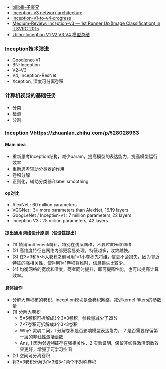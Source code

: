 - [bilibili-子豪兄](https://www.bilibili.com/video/BV1r7411X7LC?p=4)
- [Inception-v3 network architecture](https://miro.medium.com/max/1400/1*gqKM5V-uo2sMFFPDS84yJw.png)
- [Inception-v1-to-v4-progress](https://www.itread01.com/content/1544969366.html)
- [Medium-Review: Inception-v3 — 1st Runner Up (Image Classification) in ILSVRC 2015](https://medium.com/@sh.tsang/review-inception-v3-1st-runner-up-image-classification-in-ilsvrc-2015-17915421f77c)
- [zhihu-Inception V1,V2,V3,V4 模型总结](https://zhuanlan.zhihu.com/p/52802896)

### Inception技术演进
- Googlenet-V1
- BN-Inception
- V2~V3
- V4, Inception-ResNet
- Xception, 深度可分离卷积

### 计算机视觉的基础任务
- 分类
- 检测
- 分割

### Inception Vhttps://zhuanlan.zhihu.com/p/528028963
#### Main idea
- 重新思考Inception结构，减少param，提高模型的表达能力，提高模型运行效率
- 重新思考辅助分类器的作用
- 卷积分解
- 正则化，辅助分类器和label smoothing

#### op对比
- AlexNet : 60 million parameters
- VGGNet : 3× more parameters than AlexNet, 16/19 layers
- GoogLeNet / Inception-v1 : 7 million parameters, 22 layers
- Inception V3 : 25 million parameters, 42 layers

#### 提出通用网络设计原则（假设性提出）
- (1) 慎用bottleneck特征，特别在浅层网络，不要过度压缩网络
- (2) 高维度特征在网络内部更容易处理。特征越多，收敛越快。
- (3) 在3×3和5×5大卷积之前可用1×1小卷积先将维，信息不会损失。因为邻近特征的强相关性，使得用1×1卷积将维时，信息损失比较少。
- (4) 均衡网络的宽度和深度，两者同时提升，即可提高性能，也可以提高计算效率。

#### 具体操作
- 分解大卷积核的卷积，inception模块是全卷积网络，减少kernel filters的参数量
- (1) 分解大卷积
  - 5×5卷积可拆解成2个3×3卷积，参数量减少了28%
  - 7×7卷积可拆解成3个3×3卷积
  - Why? 灵魂二问，1 分解卷积是否影响模型表达能力， 2 是否需要保留第一层的非线性激活函数
  - Ans, 1 因为邻近特征存在强相关性，2 实验证明，保留非线性激活函数效果更好，增强了可学习空间
 - (2) 空间可分离卷积
  - 将3×3卷积分解为1×3和3×1两个不对称卷积
  
